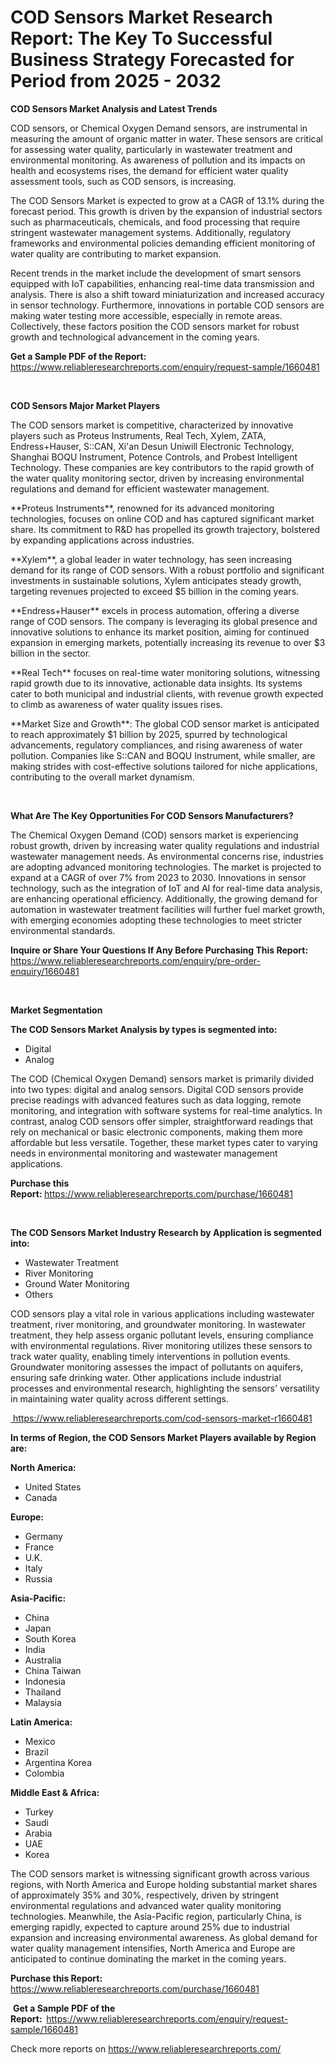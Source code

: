 <p><h1>COD Sensors Market Research Report: The Key To Successful Business Strategy Forecasted for Period from 2025 - 2032</h1></p><p><strong>COD Sensors Market Analysis and Latest Trends</strong></p>
<p><p>COD sensors, or Chemical Oxygen Demand sensors, are instrumental in measuring the amount of organic matter in water. These sensors are critical for assessing water quality, particularly in wastewater treatment and environmental monitoring. As awareness of pollution and its impacts on health and ecosystems rises, the demand for efficient water quality assessment tools, such as COD sensors, is increasing.</p><p>The COD Sensors Market is expected to grow at a CAGR of 13.1% during the forecast period. This growth is driven by the expansion of industrial sectors such as pharmaceuticals, chemicals, and food processing that require stringent wastewater management systems. Additionally, regulatory frameworks and environmental policies demanding efficient monitoring of water quality are contributing to market expansion.</p><p>Recent trends in the market include the development of smart sensors equipped with IoT capabilities, enhancing real-time data transmission and analysis. There is also a shift toward miniaturization and increased accuracy in sensor technology. Furthermore, innovations in portable COD sensors are making water testing more accessible, especially in remote areas. Collectively, these factors position the COD sensors market for robust growth and technological advancement in the coming years.</p></p>
<p><strong>Get a Sample PDF of the Report:&nbsp;</strong> <a href="https://www.reliableresearchreports.com/enquiry/request-sample/1660481?utm_campaign=2286&utm_medium=2&utm_source=Github&utm_content=ia&utm_term=10042025&utm_id=cod-sensors">https://www.reliableresearchreports.com/enquiry/request-sample/1660481</a></p>
<p>&nbsp;</p>
<p><strong>COD Sensors Major Market Players</strong></p>
<p><p>The COD sensors market is competitive, characterized by innovative players such as Proteus Instruments, Real Tech, Xylem, ZATA, Endress+Hauser, S::CAN, Xi'an Desun Uniwill Electronic Technology, Shanghai BOQU Instrument, Potence Controls, and Probest Intelligent Technology. These companies are key contributors to the rapid growth of the water quality monitoring sector, driven by increasing environmental regulations and demand for efficient wastewater management.</p><p>**Proteus Instruments**, renowned for its advanced monitoring technologies, focuses on online COD and has captured significant market share. Its commitment to R&D has propelled its growth trajectory, bolstered by expanding applications across industries.</p><p>**Xylem**, a global leader in water technology, has seen increasing demand for its range of COD sensors. With a robust portfolio and significant investments in sustainable solutions, Xylem anticipates steady growth, targeting revenues projected to exceed $5 billion in the coming years.</p><p>**Endress+Hauser** excels in process automation, offering a diverse range of COD sensors. The company is leveraging its global presence and innovative solutions to enhance its market position, aiming for continued expansion in emerging markets, potentially increasing its revenue to over $3 billion in the sector.</p><p>**Real Tech** focuses on real-time water monitoring solutions, witnessing rapid growth due to its innovative, actionable data insights. Its systems cater to both municipal and industrial clients, with revenue growth expected to climb as awareness of water quality issues rises.</p><p>**Market Size and Growth**: The global COD sensor market is anticipated to reach approximately $1 billion by 2025, spurred by technological advancements, regulatory compliances, and rising awareness of water pollution. Companies like S::CAN and BOQU Instrument, while smaller, are making strides with cost-effective solutions tailored for niche applications, contributing to the overall market dynamism.</p></p>
<p>&nbsp;</p>
<p><strong>What Are The Key Opportunities For COD Sensors Manufacturers?</strong></p>
<p><p>The Chemical Oxygen Demand (COD) sensors market is experiencing robust growth, driven by increasing water quality regulations and industrial wastewater management needs. As environmental concerns rise, industries are adopting advanced monitoring technologies. The market is projected to expand at a CAGR of over 7% from 2023 to 2030. Innovations in sensor technology, such as the integration of IoT and AI for real-time data analysis, are enhancing operational efficiency. Additionally, the growing demand for automation in wastewater treatment facilities will further fuel market growth, with emerging economies adopting these technologies to meet stricter environmental standards.</p></p>
<p><strong>Inquire or Share Your Questions If Any Before Purchasing This Report:</strong> <a href="https://www.reliableresearchreports.com/enquiry/pre-order-enquiry/1660481?utm_campaign=2286&utm_medium=2&utm_source=Github&utm_content=ia&utm_term=10042025&utm_id=cod-sensors">https://www.reliableresearchreports.com/enquiry/pre-order-enquiry/1660481</a></p>
<p>&nbsp;</p>
<p><strong>Market Segmentation</strong></p>
<p><strong>The COD Sensors Market Analysis by types is segmented into:</strong></p>
<p><ul><li>Digital</li><li>Analog</li></ul></p>
<p><p>The COD (Chemical Oxygen Demand) sensors market is primarily divided into two types: digital and analog sensors. Digital COD sensors provide precise readings with advanced features such as data logging, remote monitoring, and integration with software systems for real-time analytics. In contrast, analog COD sensors offer simpler, straightforward readings that rely on mechanical or basic electronic components, making them more affordable but less versatile. Together, these market types cater to varying needs in environmental monitoring and wastewater management applications.</p></p>
<p><strong>Purchase this Report:&nbsp;</strong><a href="https://www.reliableresearchreports.com/purchase/1660481?utm_campaign=2286&utm_medium=2&utm_source=Github&utm_content=ia&utm_term=10042025&utm_id=cod-sensors">https://www.reliableresearchreports.com/purchase/1660481</a></p>
<p>&nbsp;</p>
<p><strong>The COD Sensors Market Industry Research by Application is segmented into:</strong></p>
<p><ul><li>Wastewater Treatment</li><li>River Monitoring</li><li>Ground Water Monitoring</li><li>Others</li></ul></p>
<p><p>COD sensors play a vital role in various applications including wastewater treatment, river monitoring, and groundwater monitoring. In wastewater treatment, they help assess organic pollutant levels, ensuring compliance with environmental regulations. River monitoring utilizes these sensors to track water quality, enabling timely interventions in pollution events. Groundwater monitoring assesses the impact of pollutants on aquifers, ensuring safe drinking water. Other applications include industrial processes and environmental research, highlighting the sensors' versatility in maintaining water quality across different settings.</p></p>
<p><a href="https://www.reliableresearchreports.com/cod-sensors-market-r1660481?utm_campaign=2286&utm_medium=2&utm_source=Github&utm_content=ia&utm_term=10042025&utm_id=cod-sensors">&nbsp;https://www.reliableresearchreports.com/cod-sensors-market-r1660481</a></p>
<p><strong>In terms of Region, the COD Sensors Market Players available by Region are:</strong></p>
<p>
    <p> <strong> North America: </strong>
        <ul>
            <li>United States</li>
            <li>Canada</li>
        </ul>
        </p> 
    <p> <strong> Europe: </strong>
        <ul>
            <li>Germany</li>
            <li>France</li>
            <li>U.K.</li>
            <li>Italy</li>
            <li>Russia</li>
        </ul>
        </p> 
    <p> <strong> Asia-Pacific: </strong>
        <ul>
            <li>China</li>
            <li>Japan</li>
            <li>South Korea</li>
            <li>India</li>
            <li>Australia</li>
            <li>China Taiwan</li>
            <li>Indonesia</li>
            <li>Thailand</li>
            <li>Malaysia</li>
        </ul>
        </p> 
    <p> <strong> Latin America: </strong>
        <ul>
            <li>Mexico</li>
            <li>Brazil</li>
            <li>Argentina Korea</li>
            <li>Colombia</li>
        </ul>
        </p> 
    <p> <strong> Middle East & Africa: </strong>
        <ul>
            <li>Turkey</li>
            <li>Saudi</li>
            <li>Arabia</li>
            <li>UAE</li>
            <li>Korea</li>
        </ul>
    </p>
    </p>
<p><p>The COD sensors market is witnessing significant growth across various regions, with North America and Europe holding substantial market shares of approximately 35% and 30%, respectively, driven by stringent environmental regulations and advanced water quality monitoring technologies. Meanwhile, the Asia-Pacific region, particularly China, is emerging rapidly, expected to capture around 25% due to industrial expansion and increasing environmental awareness. As global demand for water quality management intensifies, North America and Europe are anticipated to continue dominating the market in the coming years.</p></p>
<p><strong>Purchase this Report: </strong><a href="https://www.reliableresearchreports.com/purchase/1660481?utm_campaign=2286&utm_medium=2&utm_source=Github&utm_content=ia&utm_term=10042025&utm_id=cod-sensors">https://www.reliableresearchreports.com/purchase/1660481</a></p>
<p>&nbsp;<strong>Get a Sample PDF of the Report:&nbsp;&nbsp;</strong><a href="https://www.reliableresearchreports.com/enquiry/request-sample/1660481?utm_campaign=2286&utm_medium=2&utm_source=Github&utm_content=ia&utm_term=10042025&utm_id=cod-sensors">https://www.reliableresearchreports.com/enquiry/request-sample/1660481</a></p>
<p><strong></strong></p>
<p>Check more reports on <a href="https://www.reliableresearchreports.com/?utm_campaign=2286&utm_medium=2&utm_source=Github&utm_content=ia&utm_term=10042025&utm_id=cod-sensors">https://www.reliableresearchreports.com/</a></p>